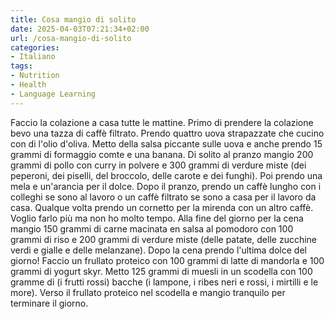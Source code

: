 ```yaml
---
title: Cosa mangio di solito
date: 2025-04-03T07:21:34+02:00
url: /cosa-mangio-di-solito
categories:
- Italiano
tags:
- Nutrition
- Health
- Language Learning
---
```


Faccio la colazione a casa tutte le mattine. Primo di prendere la colazione bevo una tazza di caffè filtrato. Prendo quattro uova strapazzate che cucino con di l'olio d'oliva. Metto della salsa piccante sulle uova e anche prendo 15 grammi di formaggio comte e una banana.
Di solito al pranzo mangio 200 grammi di pollo con curry in polvere e 300 grammi di verdure miste (dei peperoni, dei piselli, del broccolo, delle carote e dei funghi). Poi prendo una mela e un'arancia per il dolce. Dopo il pranzo, prendo un caffè lungho con i colleghi se sono al lavoro o un caffè filtrato se sono a casa per il lavoro da casa. Qualque volta prendo un cornetto per la mirenda con un altro caffè. Voglio farlo più ma non ho molto tempo.
Alla fine del giorno per la cena mangio 150 grammi di carne macinata en salsa al pomodoro con 100 grammi di riso e 200 grammi di verdure miste (delle patate, delle zucchine verdi e gialle e delle melanzane). Dopo la cena prendo l'ultima dolce del giorno! Faccio un frullato proteico con 100 grammi di latte di mandorla e 100 grammi di yogurt skyr. Metto 125 grammi di muesli in un scodella con 100 gramme di (i frutti rossi) bacche (i lampone, i ribes neri e rossi, i mirtilli e le more). Verso il frullato proteico nel scodella e mangio tranquilo per terminare il giorno.
